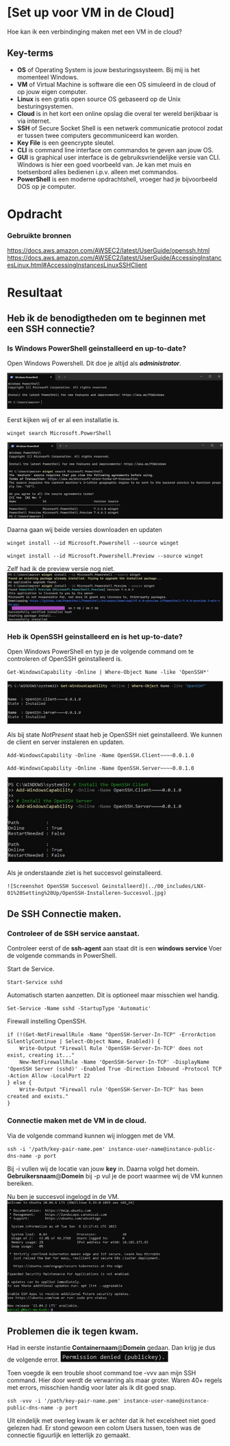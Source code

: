 # [Set up voor VM in de Cloud]
Hoe kan ik een verbindinging maken met een VM in de cloud?

## Key-terms
- **OS** of Operating System is jouw besturingssysteem. Bij mij is het momenteel Windows.
- **VM** of Virtual Machine is software die een OS simuleerd in de cloud of op jouw eigen computer.
- **Linux** is een gratis open source OS gebaseerd op de Unix besturingsystemen.
- **Cloud** is in het kort een online opslag die overal ter wereld berijkbaar is via internet.
- **SSH** of Secure Socket Shell is een netwerk communicatie protocol zodat er tussen twee computers gecommuniceerd kan worden.
- **Key File** is een geencrypte sleutel.
- **CLI** is command line interface om commandos te geven aan jouw OS.
- **GUI** is graphical user interface is de gebruiksvriendelijke versie van CLI. Windows is hier een goed voorbeeld van. Je kan met muis en toetsenbord alles bedienen i.p.v. alleen met commandos.
- **PowerShell** is een moderne opdrachtshell, vroeger had je bijvoorbeeld DOS op je computer.



# Opdracht
### Gebruikte bronnen
https://docs.aws.amazon.com/AWSEC2/latest/UserGuide/openssh.html
https://docs.aws.amazon.com/AWSEC2/latest/UserGuide/AccessingInstancesLinux.html#AccessingInstancesLinuxSSHClient

# Resultaat
## Heb ik de benodigtheden om te beginnen met een SSH connectie?
### Is Windows PowerShell geinstalleerd en up-to-date?
Open Windows Powershell. Dit doe je altijd als ***administrator***.  


![Screenshot Windows Powershell](../00_includes/LNX-01%20Setting%20Up/PowerShell-StartScherm.jpg)

Eerst kijken wij of er al een installatie is.
```
winget search Microsoft.PowerShell
```

![screenshot Windows Powershell laatste versie](../00_includes/LNX-01%20Setting%20Up/PowerShell-Laatste-Versie.jpg)

Daarna gaan wij beide versies downloaden en updaten
```
winget install --id Microsoft.Powershell --source winget
```
```
winget install --id Microsoft.Powershell.Preview --source winget
```
Zelf had ik de preview versie nog niet.
![screenshot Windows Powershell update](../00_includes/LNX-01%20Setting%20Up/PowerShell-Update.jpg)

### Heb ik OpenSSH geinstalleerd en is het up-to-date?
Open Windows PowerShell en typ je de volgende command om te controleren of OpenSSH geinstalleerd is.
```
Get-WindowsCapability -Online | Where-Object Name -like 'OpenSSH*'
```

![screenshot Is OpenSSH Geinstalleerd?](../00_includes/LNX-01%20Setting%20Up/OpenSSH-Geinstalleerd.jpg)

Als bij state *NotPresent* staat heb je OpenSSH niet geinstalleerd.
We kunnen de client en server instaleren en updaten.
```
Add-WindowsCapability -Online -Name OpenSSH.Client~~~~0.0.1.0
```
```
Add-WindowsCapability -Online -Name OpenSSH.Server~~~~0.0.1.0
```

![screenshot Is OpenSSH Installeren](../00_includes/LNX-01%20Setting%20Up/OpenSSH-Installeren1.jpg)

Als je onderstaande ziet is het succesvol geinstalleerd.
```
![Screenshot OpenSSH Succesvol Geinstalleerd](../00_includes/LNX-01%20Setting%20Up/OpenSSH-Installeren-Succesvol.jpg)
```

## De SSH Connectie maken.
### Controleer of de SSH service aanstaat.
Controleer eerst of de **ssh-agent** aan staat dit is een **windows service**
Voer de volgende commands in PowerShell.

Start de Service.
```
Start-Service sshd
```

Automatisch starten aanzetten. Dit is optioneel maar misschien wel handig.
```
Set-Service -Name sshd -StartupType 'Automatic'
```

Firewall instelling OpenSSH.
```
if (!(Get-NetFirewallRule -Name "OpenSSH-Server-In-TCP" -ErrorAction SilentlyContinue | Select-Object Name, Enabled)) {
    Write-Output "Firewall Rule 'OpenSSH-Server-In-TCP' does not exist, creating it..."
    New-NetFirewallRule -Name 'OpenSSH-Server-In-TCP' -DisplayName 'OpenSSH Server (sshd)' -Enabled True -Direction Inbound -Protocol TCP -Action Allow -LocalPort 22
} else {
    Write-Output "Firewall rule 'OpenSSH-Server-In-TCP' has been created and exists."
}
```

### Connectie maken met de VM in de cloud.
Via de volgende command kunnen wij inloggen met de VM.
```
ssh -i '/path/key-pair-name.pem' instance-user-name@instance-public-dns-name -p port
 ```

Bij -i vullen wij de locatie van jouw **key** in.
Daarna volgd het domein. **Gebruikersnaam**@**Domein**
bij -p vul je de poort waarmee wij de VM kunnen bereiken.

Nu ben je succesvol ingelogd in de VM.
![screenshot succesvol ingelogd](../00_includes/LNX-01%20Setting%20Up/SSH-Connected-Succesvol.jpg)

## Problemen die ik tegen kwam.
Had in eerste instantie **Containernaam**@**Domein** gedaan.
Dan krijg je dus de volgende error.
![screenshot acces denied error](../00_includes/LNX-01%20Setting%20Up/SSH-Access-Denied-Error.jpg)

Toen voegde ik een trouble shoot command toe -vvv aan mijn SSH command.
Hier door werdt de verwarring als maar groter.
Waren 40+ regels met errors, misschien handig voor later als ik dit goed snap.
```
ssh -vvv -i '/path/key-pair-name.pem' instance-user-name@instance-public-dns-name -p port
```

Uit eindelijk met overleg kwam ik er achter dat ik het excelsheet niet goed gelezen had.
Er stond gewoon een colom Users tussen, toen was de connectie figuurlijk en letterlijk zo gemaakt.





